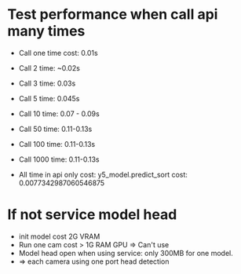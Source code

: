 # Test performance when call api many times
+ Call one time cost: 0.01s
+ Call 2 time: ~0.02s
+ Call 3 time: 0.03s
+ Call 5 time: 0.045s
+ Call 10 time: 0.07 - 0.09s
+ Call 50 time: 0.11-0.13s
+ Call 100 time: 0.11-0.13s
+ Call 1000 time: 0.11-0.13s

+ All time in api only cost: y5_model.predict_sort cost:  0.0077342987060546875
# If not service model head
+ init model cost 2G VRAM
+ Run one cam cost > 1G RAM GPU
=> Can't use
+ Model head open when using service: only 300MB for one model.
+ => each camera using one port head detection 